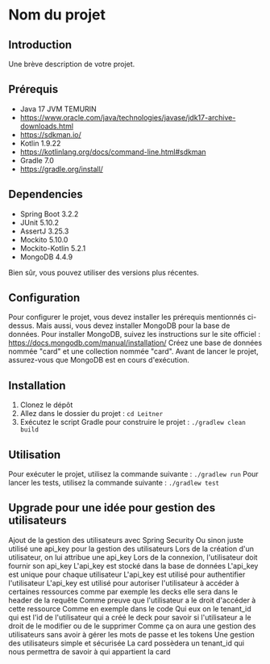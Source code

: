# Nom du projet

## Introduction

Une brève description de votre projet.

## Prérequis

- Java 17 JVM TEMURIN
- https://www.oracle.com/java/technologies/javase/jdk17-archive-downloads.html
- https://sdkman.io/
- Kotlin 1.9.22
- https://kotlinlang.org/docs/command-line.html#sdkman
- Gradle 7.0
- https://gradle.org/install/

## Dependencies
- Spring Boot 3.2.2
- JUnit 5.10.2
- AssertJ 3.25.3
- Mockito 5.10.0
- Mockito-Kotlin 5.2.1
- MongoDB 4.4.9


Bien sûr, vous pouvez utiliser des versions plus récentes.

## Configuration

Pour configurer le projet, vous devez installer les prérequis mentionnés ci-dessus.
Mais aussi, vous devez installer MongoDB pour la base de données.
Pour installer MongoDB, suivez les instructions sur le site officiel : https://docs.mongodb.com/manual/installation/
Créez une base de données nommée "card" et une collection nommée "card".
Avant de lancer le projet, assurez-vous que MongoDB est en cours d'exécution.

## Installation

1. Clonez le dépôt 
2. Allez dans le dossier du projet : `cd Leitner`
3. Exécutez le script Gradle pour construire le projet : `./gradlew clean build`

## Utilisation

Pour exécuter le projet, utilisez la commande suivante : `./gradlew run`
Pour lancer les tests, utilisez la commande suivante : `./gradlew test`


## Upgrade pour une idée pour gestion des utilisateurs

Ajout de la gestion des utilisateurs avec Spring Security
Ou sinon juste utilisé une api_key pour la gestion des utilisateurs
Lors de la création d'un utilisateur, on lui attribue une api_key
Lors de la connexion, l'utilisateur doit fournir son api_key
L'api_key est stocké dans la base de données
L'api_key est unique pour chaque utilisateur
L'api_key est utilisé pour authentifier l'utilisateur
L'api_key est utilisé pour autoriser l'utilisateur à accéder à certaines ressources comme par exemple les decks elle sera dans le header de la requête
Comme preuve que l'utilisateur a le droit d'accéder à cette ressource
Comme en exemple dans le code 
Qui eux on le tenant_id qui est l'id de l'utilisateur qui a créé le deck pour savoir si l'utilisateur a le droit de le modifier ou de le supprimer
Comme ça on aura une gestion des utilisateurs sans avoir à gérer les mots de passe et les tokens
Une gestion des utilisateurs simple et sécurisée
La card possèdera un tenant_id qui nous permettra de savoir à qui appartient la card

